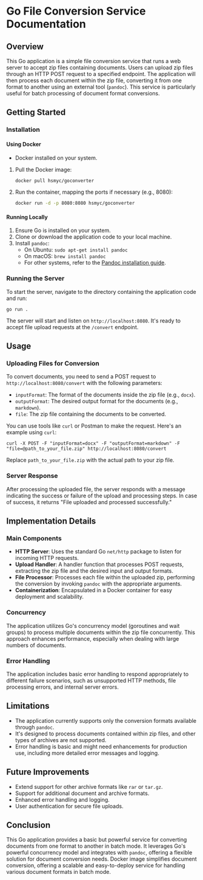 # Go File Conversion Service Documentation

## Overview

This Go application is a simple file conversion service that runs a web server to accept zip files containing documents. Users can upload zip files through an HTTP POST request to a specified endpoint. The application will then process each document within the zip file, converting it from one format to another using an external tool (`pandoc`). This service is particularly useful for batch processing of document format conversions.

## Getting Started

### Installation

#### Using Docker
- Docker installed on your system.
1. Pull the Docker image:

   ```bash
   docker pull hsmyc/goconverter
   ```

2. Run the container, mapping the ports if necessary (e.g., 8080):

   ```bash
   docker run -d -p 8080:8080 hsmyc/goconverter
   ```

#### Running Locally

1. Ensure Go is installed on your system.
2. Clone or download the application code to your local machine.
3. Install `pandoc`:
   - On Ubuntu: `sudo apt-get install pandoc`
   - On macOS: `brew install pandoc`
   - For other systems, refer to the [Pandoc installation guide](https://pandoc.org/installing.html).

### Running the Server

To start the server, navigate to the directory containing the application code and run:

```shell
go run .
```

The server will start and listen on `http://localhost:8080`. It's ready to accept file upload requests at the `/convert` endpoint.

## Usage

### Uploading Files for Conversion

To convert documents, you need to send a POST request to `http://localhost:8080/convert` with the following parameters:

- `inputFormat`: The format of the documents inside the zip file (e.g., `docx`).
- `outputFormat`: The desired output format for the documents (e.g., `markdown`).
- `file`: The zip file containing the documents to be converted.

You can use tools like `curl` or Postman to make the request. Here's an example using `curl`:

```shell
curl -X POST -F "inputFormat=docx" -F "outputFormat=markdown" -F "file=@path_to_your_file.zip" http://localhost:8080/convert
```

Replace `path_to_your_file.zip` with the actual path to your zip file.

### Server Response

After processing the uploaded file, the server responds with a message indicating the success or failure of the upload and processing steps. In case of success, it returns "File uploaded and processed successfully."

## Implementation Details

### Main Components

- **HTTP Server**: Uses the standard Go `net/http` package to listen for incoming HTTP requests.
- **Upload Handler**: A handler function that processes POST requests, extracting the zip file and the desired input and output formats.
- **File Processor**: Processes each file within the uploaded zip, performing the conversion by invoking `pandoc` with the appropriate arguments.
- **Containerization**: Encapsulated in a Docker container for easy deployment and scalability.

### Concurrency

The application utilizes Go's concurrency model (goroutines and wait groups) to process multiple documents within the zip file concurrently. This approach enhances performance, especially when dealing with large numbers of documents.

### Error Handling

The application includes basic error handling to respond appropriately to different failure scenarios, such as unsupported HTTP methods, file processing errors, and internal server errors.

## Limitations

- The application currently supports only the conversion formats available through `pandoc`.
- It's designed to process documents contained within zip files, and other types of archives are not supported.
- Error handling is basic and might need enhancements for production use, including more detailed error messages and logging.

## Future Improvements

- Extend support for other archive formats like `rar` or `tar.gz`.
- Support for additional document and archive formats.
- Enhanced error handling and logging.
- User authentication for secure file uploads.

## Conclusion

This Go application provides a basic but powerful service for converting documents from one format to another in batch mode. It leverages Go's powerful concurrency model and integrates with `pandoc`, offering a flexible solution for document conversion needs. Docker image simplifies document conversion, offering a scalable and easy-to-deploy service for handling various document formats in batch mode.
